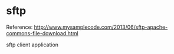 # sftp

Reference: http://www.mysamplecode.com/2013/06/sftp-apache-commons-file-download.html

sftp client application

